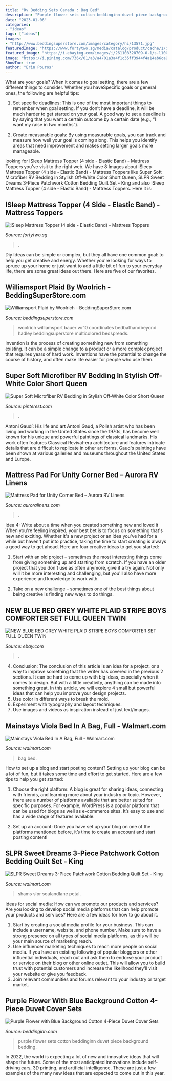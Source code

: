 ```yaml
---
title: "Rv Bedding Sets Canada : Bag Bed"
description: "Purple flower sets cotton beddinginn duvet piece background bedding"
date: "2023-01-06"
categories:
- "ideas"
tags: ["ideas"]
images:
- "http://www.beddingsuperstore.com/images/category/hi/13571.jpg"
featuredImage: "https://www.fortytwo.sg/media/catalog/product/cache/1/image/2500x/9df78eab33525d08d6e5fb8d27136e95/i/m/img_8803.jpg"
featured_image: "https://i.ebayimg.com/images/i/261108328709-0-1/s-l1000.jpg"
image: "https://i.pinimg.com/736x/01/a3/a4/01a3a4f1c35ff3944f4a14ab6ca9c04e.jpg"
ShowToc: true
author: "Erin Pouros"
---
```



What are your goals?
When it comes to goal setting, there are a few different things to consider. Whether you haveSpecific goals or general ones, the following are helpful tips:
1. Set specific deadlines: This is one of the most important things to remember when goal setting. If you don’t have a deadline, it will be much harder to get started on your goal. A good way to set a deadline is by saying that you want a certain outcome by a certain date (e.g., “I want my raise in two months”).

2. Create measurable goals: By using measurable goals, you can track and measure how well your goal is coming along. This helps you identify areas that need improvement and makes setting larger goals more manageable.

	

		
looking for ISleep Mattress Topper (4 side - Elastic Band) - Mattress Toppers you've visit to the right web. We have 8 Images about ISleep Mattress Topper (4 side - Elastic Band) - Mattress Toppers like Super Soft Microfiber RV Bedding in Stylish Off-White Color Short Queen, SLPR Sweet Dreams 3-Piece Patchwork Cotton Bedding Quilt Set - King and also ISleep Mattress Topper (4 side - Elastic Band) - Mattress Toppers. Here it is:
		
    
## ISleep Mattress Topper (4 Side - Elastic Band) - Mattress Toppers

<img loading=lazy src="https://www.fortytwo.sg/media/catalog/product/cache/1/image/2500x/9df78eab33525d08d6e5fb8d27136e95/i/m/img_8803.jpg" onerror="this.onerror=null;this.src='https://tse1.mm.bing.net/th?id=OIP.xU1QACfFY4YBZLzT5BGcFAHaHa&amp;pid=15.1';" alt="ISleep Mattress Topper (4 side - Elastic Band) - Mattress Toppers">

_Source: fortytwo.sg_

>. 

	

Diy Ideas can be simple or complex, but they all have one common goal: to help you get creative and energy. Whether you're looking for ways to spruce up your home or just want to add a little bit of fun to your everyday life, there are some great ideas out there. Here are five of our favorites.

    
## Williamsport Plaid By Woolrich - BeddingSuperStore.com

<img loading=lazy src="http://www.beddingsuperstore.com/images/category/hi/13571.jpg" onerror="this.onerror=null;this.src='https://tse3.mm.bing.net/th?id=OIP.1KHOT1220rXA3nXG5sYPhQHaHa&amp;pid=15.1';" alt="Williamsport Plaid by Woolrich - BeddingSuperStore.com">

_Source: beddingsuperstore.com_

>woolrich williamsport bauer wr10 coordinates bedbathandbeyond hadley beddingsuperstore multicolored bedspreads. 

	

Invention is the process of creating something new from something existing. It can be a simple change to a product or a more complex project that requires years of hard work. Inventions have the potential to change the course of history, and often make life easier for people who use them.

    
## Super Soft Microfiber RV Bedding In Stylish Off-White Color Short Queen

<img loading=lazy src="https://i.pinimg.com/736x/01/a3/a4/01a3a4f1c35ff3944f4a14ab6ca9c04e.jpg" onerror="this.onerror=null;this.src='https://tse2.mm.bing.net/th?id=OIP.3xyZvKJbqp8yIWgU1k2yPAHaLH&amp;pid=15.1';" alt="Super Soft Microfiber RV Bedding in Stylish Off-White Color Short Queen">

_Source: pinterest.com_

>. 

	

Antoni Gaudí: His life and art
Antoni Gaud, a Polish artist who has been living and working in the United States since the 1970s, has become well known for his unique and powerful paintings of classical landmarks. His work often features Classical Revival-era architecture and features intricate details that are difficult to replicate in other art forms. Gaud's paintings have been shown at various galleries and museums throughout the United States and Europe.

    
## Mattress Pad For Unity Corner Bed – Aurora RV Linens

<img loading=lazy src="http://cdn.shopify.com/s/files/1/0966/6646/products/IMG_1098_eec43a5d-c3a1-4d66-a0e9-8f2d2a80aee3_1024x1024.JPG?v=1529773621" onerror="this.onerror=null;this.src='https://tse1.mm.bing.net/th?id=OIP.2A6NDT-2qucPR-XY-X9GBAHaJ4&amp;pid=15.1';" alt="Mattress Pad for Unity Corner Bed – Aurora RV Linens">

_Source: auroralinens.com_

>. 

	

Idea 4: Write about a time when you created something new and loved it
When you're feeling inspired, your best bet is to focus on something that's new and exciting. Whether it's a new project or an idea you've had for a while but haven't put into practice, taking the time to start creating is always a good way to get ahead. Here are four creative ideas to get you started: 
1. Start with an old project – sometimes the most interesting things come from giving something up and starting from scratch. If you have an older project that you don't use as often anymore, give it a try again. Not only will it be more interesting and challenging, but you'll also have more experience and knowledge to work with.

2. Take on a new challenge – sometimes one of the best things about being creative is finding new ways to do things.

    
## NEW BLUE RED GREY WHITE PLAID STRIPE BOYS COMFORTER SET FULL QUEEN TWIN

<img loading=lazy src="https://i.ebayimg.com/images/i/261108328709-0-1/s-l1000.jpg" onerror="this.onerror=null;this.src='https://tse4.mm.bing.net/th?id=OIP.lWbiXkOukZRf4xnlV0nWzgHaHa&amp;pid=15.1';" alt="NEW BLUE RED GREY WHITE PLAID STRIPE BOYS COMFORTER SET FULL QUEEN TWIN">

_Source: ebay.com_

>. 

	

4. Conclusion: The conclusion of this article is an idea for a project, or a way to improve something that the writer has covered in the previous 2 sections.
It can be hard to come up with big ideas, especially when it comes to design. But with a little creativity, anything can be made into something great. In this article, we will explore 4 small but powerful ideas that can help you improve your design projects.
1. Use color in different ways to break the mold.
2. Experiment with typography and layout techniques.
3. Use images and videos as inspiration instead of just text/images.

    
## Mainstays Viola Bed In A Bag, Full - Walmart.com

<img loading=lazy src="https://i5.walmartimages.com/asr/076971d7-6792-4620-a2c1-e5a60de52576_6.b6470823ae7c4567a2519876a4a828d1.jpeg" onerror="this.onerror=null;this.src='https://tse1.mm.bing.net/th?id=OIP.mYKFf2W8F6HO8YZWHGfslQHaG6&amp;pid=15.1';" alt="Mainstays Viola Bed In A Bag, Full - Walmart.com">

_Source: walmart.com_

>bag bed. 

	

How to set up a blog and start posting content?
Setting up your blog can be a lot of fun, but it takes some time and effort to get started. Here are a few tips to help you get started:
1. Choose the right platform: A blog is great for sharing ideas, connecting with friends, and learning more about your industry or topic. However, there are a number of platforms available that are better suited for specific purposes. For example, WordPress is a popular platform that can be used for blogs as well as e-commerce sites. It’s easy to use and has a wide range of features available.

2. Set up an account: Once you have set up your blog on one of the platforms mentioned before, it’s time to create an account and start posting content!

    
## SLPR Sweet Dreams 3-Piece Patchwork Cotton Bedding Quilt Set - King

<img loading=lazy src="https://i5.walmartimages.com/asr/f4173738-32f4-47dd-81ad-5a6388aea56b_1.b44fb04bd98910340ce4df2a5138dd35.jpeg" onerror="this.onerror=null;this.src='https://tse3.mm.bing.net/th?id=OIP.-tTKzNDGS5-z0W-Nkc9mmAHaHa&amp;pid=15.1';" alt="SLPR Sweet Dreams 3-Piece Patchwork Cotton Bedding Quilt Set - King">

_Source: walmart.com_

>shams slpr soulandlane petal. 

	

Ideas for social media: How can we promote our products and services?
Are you looking to develop social media platforms that can help promote your products and services? Here are a few ideas for how to go about it. 
1. Start by creating a social media profile for your business. This can include a username, website, and phone number. Make sure to have a strong presence on all types of social media platforms, as this will be your main source of marketing reach. 
2. Use influencer marketing techniques to reach more people on social media. If you have an existing following of popular bloggers or other influential individuals, reach out and ask them to endorse your product or service on their blog or other online outlet. This will allow you to build trust with potential customers and increase the likelihood they’ll visit your website or give you feedback. 
3. Join relevant communities and forums relevant to your industry or target market.

    
## Purple Flower With Blue Background Cotton 4-Piece Duvet Cover Sets

<img loading=lazy src="https://ss.beddinginn.com/images/product/10/10971/10971123_1.jpg" onerror="this.onerror=null;this.src='https://tse4.mm.bing.net/th?id=OIP.yBh9Gd-FbKoCdcZODCh8BQHaFa&amp;pid=15.1';" alt="Purple Flower with Blue Background Cotton 4-Piece Duvet Cover Sets">

_Source: beddinginn.com_

>purple flower sets cotton beddinginn duvet piece background bedding. 

	

In 2022, the world is expecting a lot of new and innovative ideas that will shape the future. Some of the most anticipated innovations include self-driving cars, 3D printing, and artificial intelligence. These are just a few examples of the many new ideas that are expected to come out in this year.

